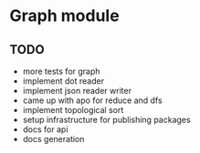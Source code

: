 # Graph module

## TODO

- more tests for graph
- implement dot reader
- implement json reader writer
- came up with apo for reduce and dfs
- implement topological sort
- setup infrastructure for publishing packages
- docs for api
- docs generation
